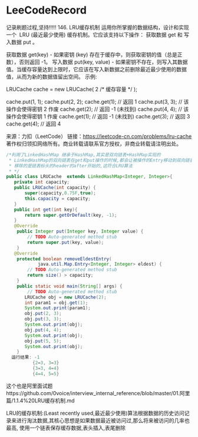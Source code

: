 # LeeCodeRecord
记录刷题过程,坚持!!!!!
146. LRU缓存机制
运用你所掌握的数据结构，设计和实现一个  LRU (最近最少使用) 缓存机制。它应该支持以下操作： 获取数据 get 和 写入数据 put 。

获取数据 get(key) - 如果密钥 (key) 存在于缓存中，则获取密钥的值（总是正数），否则返回 -1。
写入数据 put(key, value) - 如果密钥不存在，则写入其数据值。当缓存容量达到上限时，它应该在写入新数据之前删除最近最少使用的数据值，从而为新的数据值留出空间。
示例:

LRUCache cache = new LRUCache( 2 /* 缓存容量 */ );

cache.put(1, 1);
cache.put(2, 2);
cache.get(1);       // 返回  1
cache.put(3, 3);    // 该操作会使得密钥 2 作废
cache.get(2);       // 返回 -1 (未找到)
cache.put(4, 4);    // 该操作会使得密钥 1 作废
cache.get(1);       // 返回 -1 (未找到)
cache.get(3);       // 返回  3
cache.get(4);       // 返回  4

来源：力扣（LeetCode）
链接：https://leetcode-cn.com/problems/lru-cache
著作权归领扣网络所有。商业转载请联系官方授权，非商业转载请注明出处。
```java
/*利用了LinkedHashMap 继承于HashMap,其实是双向链表+HashMap实现的
 * LinkedHashMap的双向链表在get和put操作的时候,都会让被操作的Entry移动到双向链表的表尾
 * 移除的是链表标头的header的after开始的,这符合LRU算法
 * */
public class LRUCache  extends LinkedHashMap<Integer, Integer>{
   private int capacity;
   public LRUCache(int capacity) {
	   super(capacity,0.75F,true);
	   this.capacity = capacity;
   }
   public int get(int key){
	   return super.getOrDefault(key, -1);
   }
   @Override
	public Integer put(Integer key, Integer value) {
		// TODO Auto-generated method stub
		return super.put(key, value);
	}
   @Override
	protected boolean removeEldestEntry(
			java.util.Map.Entry<Integer, Integer> eldest) {
		// TODO Auto-generated method stub
		return size() > capacity;
	}
	public static void main(String[] args) {
		// TODO Auto-generated method stub
       LRUCache obj = new LRUCache(2);
       int param1 = obj.get(1);
       System.out.print(param1);
       obj.put(2, 3);
       obj.put(3, 3);
       System.out.print(obj);
       obj.put(4, 4);
       System.out.print(obj);
       obj.put(5, 5);
       System.out.print(obj);
	}
  运行结果: -1  
          {2=3, 3=3}
          {3=3, 4=4}
          {4=4, 5=5}
```
这个也是阿里面试题https://github.com/0voice/interview_internal_reference/blob/master/01.阿里篇/1.1.4%20LRU缓存机制.md


LRU的缓存机制:(Least recently used,最近最少使用)算法根据数据的历史访问记录来进行淘汰数据,其核心思想是如果数据最近被访问过,那么将来被访问的几率也最高,
使用一个链表保存缓存数据,表头插入,表尾删除
